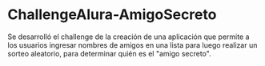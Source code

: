 # ChallengeAlura-AmigoSecreto
Se desarrolló el challenge de la creación de una aplicación que permite a los usuarios ingresar nombres de amigos en una lista para luego realizar un sorteo aleatorio, para determinar quién es el "amigo secreto".


